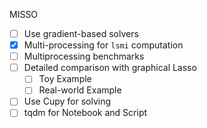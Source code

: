 MISSO

- [ ] Use gradient-based solvers 
- [x] Multi-processing for `lsmi` computation
- [ ] Multiprocessing benchmarks
- [ ] Detailed comparison with graphical Lasso 
    - [ ] Toy Example
    - [ ] Real-world Example
- [ ] Use Cupy for solving 
- [ ] tqdm for Notebook and Script
